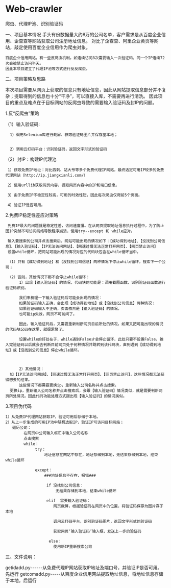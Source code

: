 # Web-crawler
爬虫、代理IP池、识别验证码

一、项目基本情况
    手头有份数据量大约8万的公司名单，客户需求是从百度企业信用、企查查等网站获取公司注册地址信息。
    对比了企查查、阿里企业黄页等网站，敲定使用百度企业信用作为爬虫对象。
    
    百度企业信用网站，有一些反爬虫机制。如连续访问8次需要输入一次验证码，同一个IP连续72次会被禁止访问半天。
    因此本项目建立了代理IP池等方式进行反反爬虫。
 
 
 
 二、项目策略及思路
 
 本次项目需要从网页上获取的信息只有地址信息，因此从网站提取信息部分并不复杂；提取得到的信息也十分“干净”，可以直接入库，不需要再进行清洗。
 因此项目的重点及难点在于目标网站的反爬虫导致的需要输入验证码及封IP的问题。
 
 1.反“反爬虫”策略
 
 
 
 （1）输入验证码:
 
 
      1）调用Selenium库进行截屏、获取验证码图片并保存至本地；
      
      
	  2）调用云打码平台：识别验证码，返回文字形式的验证码
      
      
      
（2）封IP：构建IP代理池

     1）获取免费IP地址：对比西刺、站大爷等多个免费代理IP网站，最终选定可用IP较多的免费代理网站（http://ip.jiangxianli.com/）

     2）使用urllib获取网页内容，提取网页内容中的IP和端口信息。
     
     3）由于免费IP不稳定性较高，可用的时效性短，因此每次爬虫仅爬前5个页面。
     
     4）验证IP是否可用。
 

2.免费IP稳定性差应对策略

     免费IP最大的问题就是稳定性差，访问速度慢。在从网页提取地址信息执行过程中，为了防止因IP突然不可访问网络导致程序崩溃，使用try--except 和 while应对。
     
     输入要搜索的公司并点击搜索后，网站可能出现的情况如下：【成功得到地址】、【没找到公司信息】、【输入验证码】、【IP无法访问网站】、【网速过慢无法正常打开网页】、【网页禁止访问】
     设置while循环，把网站可能出现的情况对应的代码块包含在while循环当中。
     
     （1）只有【成功得到地址】和【没找到公司信息】两种情况下停止while循环，搜索下一个公司；
     
     （2）否则，其他情况下都不会停止while循环：
          1）出现【输入验证码】的情况，代码块的功能是：调用截图函数、识别验证码函数进行验证码识别。
         
          我们来梳理一下输入验证码后可能会出现的情况：
          如果验证码输入正确，会出现【成功得到地址】或【没找到公司信息】两种情况；
          如果验证码输入不正确，页面依然是【输入验证码】的情况。
          也可能ip失效，网页不可访问了。
          
          因此，输入验证码后，又需要重新判断网页目前所处的情况。如果又把可能出现的情况的代码块又码在这里，就很累赘了。
          
          设置while的好处在于，while遇到False才会停止循环，此处只要不设置False，输入完验证码以后就会去判断目前网页处于何种情况并跳转到该代码块，直到遇到【成功得到地址】或【没找到公司信息】停止while循环。
          
          
     
          2）其他情况：
	  如【IP无法访问网站】、【网速过慢无法正常打开网页】、【网页禁止访问】，这些情况都无法获得想要的结果。
          这些情况下都需要更换ip，重新输入公司名称并点击搜索。
	  更换ip，重新输入公司名称并点击搜索后，会跟【输入验证码】情况类似，就是需要判断网页所处情况。因此代码功能处理方式跟出现【输入验证码】的情况类似。



3.项目伪代码
 
 
    1）从免费IP代理网站获取IP，验证可用后存储于本地。
    2）从上一步生成的可用IP池中随机选取IP，验证IP可访问目标网站；
       遍历公司：
            在网页中公司输入框汇中输入公司名称
            点击搜索
            while：
                 try：
                     地址信息在网站中存在，地址存储到本地，无结果存储到本地，结束while循环
                     
                 except：
                     ###地址信息不存在，报错###
                     
                      if 没找到公司信息：
                          无结果存储到本地，结束while循环
                          
                      elif  需要输入验证码：
                         网页截屏，根据验证码在网页中的位置，将验证码保存为图片存于本地
                         
                         调用云打码平台，识别验证码图片，返回文字形式的验证码
                         
                         获取网页‘输入验证码’输入框，发送上一步的验证码
                         
                       else：
                         使用新IP重新搜索公司	     
 
 
 三、文件说明：
 
 getidadd.py------从免费代理IP网站获取IP地址及端口号，并验证IP是否可用。先运行
 getcomadd.py-----从百度企业信用网站提取地址信息，将地址信息存储于本地。后运行
    
